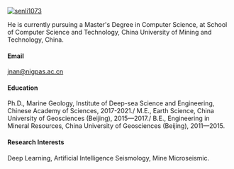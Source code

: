 

[![senli1073](https://img.shields.io/badge/senli1073-github-blue?logo=github)](https://github.com/senli1073)

He is currently pursuing a Master's Degree in Computer Science, at School of Computer Science and Technology, China University of Mining and Technology, China.

#### Email
jnan@nigpas.ac.cn

#### Education
Ph.D., Marine Geology, Institute of Deep-sea Science and Engineering, Chinese Academy of Sciences, 2017-2021./
M.E., Earth Science, China University of Geosciences (Beijing), 2015—2017./
B.E., Engineering in Mineral Resources, China University of Geosciences (Beijing), 2011—2015.

#### Research Interests
Deep Learning, Artificial Intelligence Seismology, Mine Microseismic.

